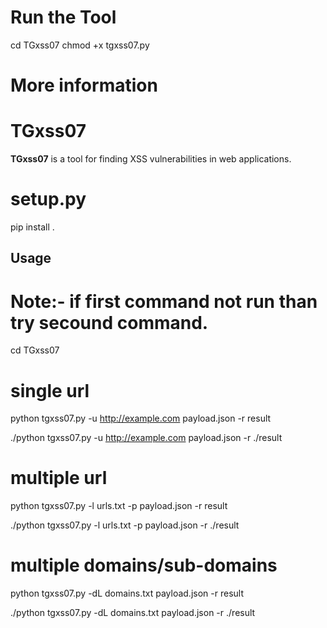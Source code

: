 
# Run the Tool

cd TGxss07
chmod +x tgxss07.py

# More information 

# TGxss07

**TGxss07** is a tool for finding XSS vulnerabilities in web applications.

# setup.py

pip install .

## Usage

# Note:- if first command not run than try secound command.

cd TGxss07

# single url

python tgxss07.py -u http://example.com payload.json -r result

./python tgxss07.py -u http://example.com payload.json -r ./result

# multiple url

python tgxss07.py -l urls.txt -p payload.json -r result

./python tgxss07.py -l urls.txt -p payload.json -r ./result

# multiple domains/sub-domains 

python tgxss07.py -dL domains.txt payload.json -r result

./python tgxss07.py -dL domains.txt payload.json -r ./result


